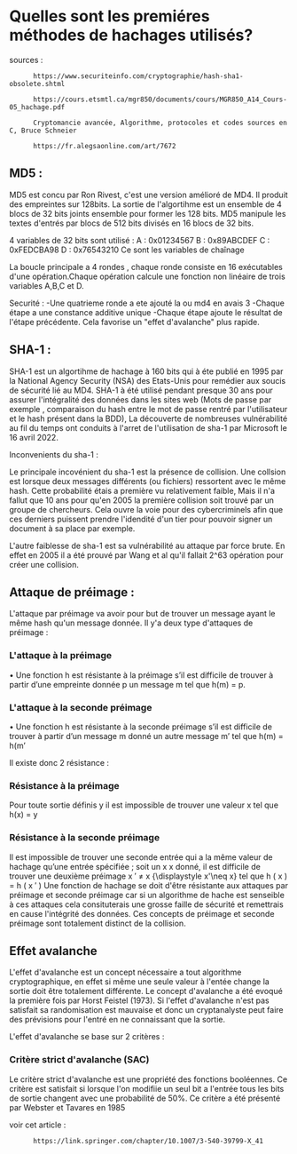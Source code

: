 # Quelles sont les premiéres méthodes de hachages utilisés? 

sources : 


          https://www.securiteinfo.com/cryptographie/hash-sha1-obsolete.shtml

          https://cours.etsmtl.ca/mgr850/documents/cours/MGR850_A14_Cours-05_hachage.pdf

          Cryptomancie avancée, Algorithme, protocoles et codes sources en C, Bruce Schneier

          https://fr.alegsaonline.com/art/7672

          

## MD5 : 
 MD5 est concu par Ron Rivest, c'est une version amélioré de MD4. Il produit des empreintes sur 128bits. La sortie de l'algortihme est un ensemble de 4 blocs de 32 bits joints ensemble pour former les 128 bits.
 MD5 manipule les textes d'entrés par blocs de 512 bits divisés en 16 blocs de 32 bits.
 
 4 variables de 32 bits sont utilisé :
 A : 0x01234567
 B : 0x89ABCDEF
 C : 0xFEDCBA98
 D : 0x76543210
 Ce sont les variables de chaînage

La boucle principale a 4 rondes , chaque ronde consiste en 16 exécutables d'une opération.Chaque opération calcule une fonction non linéaire de trois variables A,B,C et D.

 
 Securité : 
-Une quatrieme ronde a ete ajouté la ou md4 en avais 3
-Chaque étape a une constance additive unique 
-Chaque étape ajoute le résultat de l'étape précédente. Cela favorise un "effet d'avalanche" plus rapide.


 ## SHA-1 :



SHA-1 est un algortihme de hachage à 160 bits qui à éte publié en 1995 par la National Agency Security (NSA) des Etats-Unis pour remédier aux soucis de sécurité lié au MD4.
SHA-1 à été utilisé pendant presque 30 ans pour assurer l'intégralité des données dans les sites web (Mots de passe par exemple , comparaison du hash entre le mot de passe rentré par l'utilisateur et le hash présent dans la BDD),
La découverte de nombreuses vulnérabilité au fil du temps ont conduits à l'arret de l'utilisation de sha-1 par Microsoft le 16 avril 2022.

Inconvenients du sha-1 : 

Le principale incovénient du sha-1 est la présence de collision. Une collsion est lorsque deux messages différents (ou fichiers) ressortent avec le même hash. Cette probabilité étais a première vu relativement faible,
Mais il n'a fallut que 10 ans pour qu'en 2005 la première collision soit trouvé par un groupe de chercheurs. Cela ouvre la voie pour des cybercriminels afin que ces derniers puissent prendre l'idendité d'un tier pour pouvoir signer un document à sa place par exemple.

L'autre faiblesse de sha-1 est sa vulnérabilité au attaque par force brute. En effet en 2005 il a été prouvé par Wang et al qu'il fallait 2^63 opération pour créer une collision.


## Attaque de préimage : 

L'attaque par préimage va avoir pour but de trouver un message ayant le même hash qu'un message donnée. Il y'a deux type d'attaques de préimage : 

### L'attaque à la préimage

• Une fonction h est résistante à la préimage s’il est difficile
de trouver à partir d’une empreinte donnée p un message m
tel que h(m) = p.

### L'attaque à la seconde préimage

• Une fonction h est résistante à la seconde préimage s’il
est difficile de trouver à partir d’un message m donné un
autre message m’ tel que h(m) = h(m’

Il existe donc 2 résistance :

### Résistance à la préimage

Pour toute sortie définis y  il est impossible de trouver une valeur x tel que h(x) = y

### Résistance à la seconde préimage 

Il est impossible de trouver une seconde entrée qui a la même valeur de hachage qu’une entrée spécifiée ; soit un x x donné, il est difficile de trouver une deuxième préimage x ′ ≠ x {\displaystyle x'\neq x} tel que h ( x ) = h ( x ′ ) 
Une fonction de hachage se doit d'être résistante aux attaques par préimage et seconde préimage car si un algorithme de hache est senseible à ces attaques cela consituterais une grosse faille de sécurité et remettrais en cause l'intégrité des données. Ces concepts de préimage et seconde préimage sont totalement distinct de la collision.

## Effet avalanche

L'effet d'avalanche est un concept nécessaire a tout algorithme cryptographique, en effet si même une seule valeur à l'entée change la sortie doit être totalement différente. Le concept d'avalanche a été evoqué la première fois par
Horst Feistel (1973). Si l'effet d'avalanche n'est pas satisfait sa randomisation est mauvaise et donc un cryptanalyste peut faire des prévisions pour l'entré en ne connaissant que la sortie.

L'effet d'avalanche se base sur 2 critères : 

### Critère strict d'avalanche (SAC)

Le critère strict d'avalanche est une propriété des fonctions booléennes. Ce critère est satisfait si lorsque l'on modifiie un seul bit a l'entrée tous les bits de sortie changent avec une probabilité de 50%. Ce critère a été présenté par Webster et Tavares en 1985 

voir cet article : 

          https://link.springer.com/chapter/10.1007/3-540-39799-X_41







